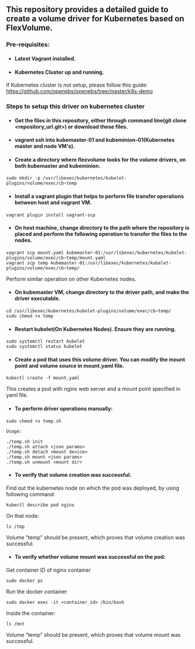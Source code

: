 ## This repository provides a detailed guide to create a volume driver for Kubernetes based on FlexVolume.

### Pre-requisites:

* #### Latest Vagrant installed. 

* #### Kubernetes Cluster up and running.

If Kubernetes cluster is not setup, please follow this guide: https://github.com/openebs/openebs/tree/master/k8s-demo

### Steps to setup this driver on kubernetes cluster

* #### Get the files in this repository, either through command line(git clone <repository_url.git>) or download these files.

* #### vagrant ssh into kubemaster-01 and kubeminion-01(Kubernetes master and node VM's).

* #### Create a directory where flexvolume looks for the volume drivers, on both kubemaster and kubeminion.

```
sudo mkdir -p /usr/libexec/kubernetes/kubelet-plugins/volume/exec/cb~temp
```

* #### Install a vagrant plugin that helps to perform file transfer operations between host and vagrant VM.

```
vagrant plugin install vagrant-scp
```

* #### On host machine, change directory to the path where the repository is placed and perform the following operation to transfer the files to the nodes.

```
vagrant scp mount.yaml kubemaster-01:/usr/libexec/kubernetes/kubelet-plugins/volume/exec/cb~temp/mount.yaml
vagrant scp temp kubemaster-01:/usr/libexec/kubernetes/kubelet-plugins/volume/exec/cb~temp/
```

  Perform similar operation on other Kubernetes nodes.

* #### On kubemaster VM, change directory to the driver path, and make the driver executable.

```
cd /usr/libexec/kubernetes/kubelet-plugins/volume/exec/cb~temp/
sudo chmod +x temp
```

* #### Restart kubelet(On Kubernetes Nodes). Ensure they are running.

```
sudo systemctl restart kubelet
sudo systemctl status kubelet
```

* #### Create a pod that uses this volume driver. You can modify the mount point and volume source in mount.yaml file.

```
kubectl create -f mount.yaml
```

This creates a pod with nginx web server and a mount point specified in yaml file.

*  #### To perform driver operations manually: 

```
sudo chmod +x temp.sh

Usage:

./temp.sh init
./temp.sh attach <json params>
./temp.sh detach <mount device>
./temp.sh mount <json params>
./temp.sh unmount <mount dir>

```

* #### To verify that volume creation was successful.

Find out the kubernetes node on which the pod was deployed, by using following command:
```
kubectl describe pod nginx
```

On that node:
```
ls /tmp
```

Volume "temp" should be present, which proves that volume creation was successful.

* #### To verify whether volume mount was successful on the pod:

Get container ID of nginx container
```
sudo docker ps
```
Run the docker container
```
sudo docker exec -it <container_id> /bin/bash
```
Inside the container:
```
ls /mnt
```
Volume "temp" should be present, which proves that volume mount was successful.
